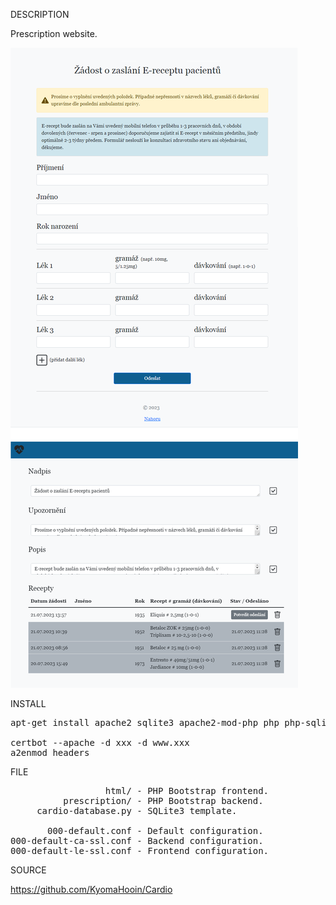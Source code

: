 
DESCRIPTION

Prescription website.

![VPS](https://github.com/KyomaHooin/Cardio/raw/master/VPS/vps_screen.png "screenshot")

INSTALL
<pre>
apt-get install apache2 sqlite3 apache2-mod-php php php-sqlite3 certbot python3-certbot-apache

certbot --apache -d xxx -d www.xxx
a2enmod headers
</pre>
FILE
<pre>
                  html/ - PHP Bootstrap frontend.
          prescription/ - PHP Bootstrap backend.
     cardio-database.py - SQLite3 template.
     
       000-default.conf - Default configuration.
000-default-ca-ssl.conf - Backend configuration.
000-default-le-ssl.conf - Frontend configuration.
</pre>
SOURCE

https://github.com/KyomaHooin/Cardio

